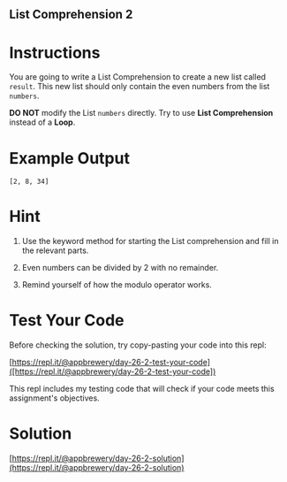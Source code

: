 ## List Comprehension 2

# Instructions

You are going to write a List Comprehension to create a new list called `result`. This new list should only contain the even numbers from the list `numbers`.

**DO NOT** modify the List `numbers` directly. Try to use **List Comprehension** instead of a **Loop**.

# Example Output

```
[2, 8, 34]
```

# Hint

1. Use the keyword method for starting the List comprehension and fill in the relevant parts.

2. Even numbers can be divided by 2 with no remainder.

3. Remind yourself of how the modulo operator works.

# Test Your Code

Before checking the solution, try copy-pasting your code into this repl: 

[https://repl.it/@appbrewery/day-26-2-test-your-code]([https://repl.it/@appbrewery/day-26-2-test-your-code])

This repl includes my testing code that will check if your code meets this assignment's objectives. 


# Solution

[https://repl.it/@appbrewery/day-26-2-solution](https://repl.it/@appbrewery/day-26-2-solution)
